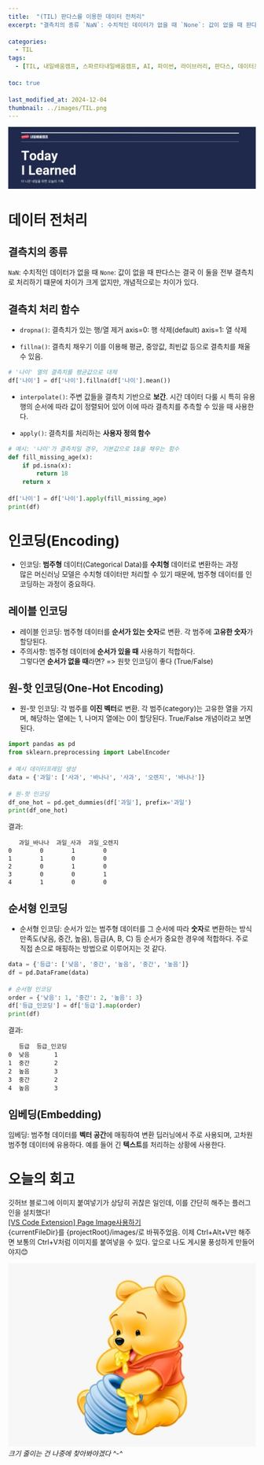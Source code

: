 ```yaml
---
title:  "(TIL) 판다스를 이용한 데이터 전처리"
excerpt: "결측치의 종류 `NaN`: 수치적인 데이터가 없을 때 `None`: 값이 없을 때 판다스는 결국 이 둘을 전부 결측치로 처리하기 떄문에 차이가 크게 없지만, 개념적으로는 차이가 있다."

categories:
  - TIL
tags:
  - [TIL, 내일배움캠프, 스파르타내일배움캠프, AI, 파이썬, 라이브러리, 판다스, 데이터프레임, 정렬, 병합]

toc: true

last_modified_at: 2024-12-04
thumbnail: ../images/TIL.png
---
```

![](/images/../images/TIL.png)

# 데이터 전처리

## 결측치의 종류
`NaN`: 수치적인 데이터가 없을 때
`None`: 값이 없을 때
판다스는 결국 이 둘을 전부 결측치로 처리하기 떄문에 차이가 크게 없지만, 개념적으로는 차이가 있다.

## 결측치 처리 함수
- `dropna()`: 결측치가 있는 행/열 제거
axis=0: 행 삭제(default)
axis=1: 열 삭제

- `fillna()`: 결측치 채우기
이를 이용해 평균, 중앙값, 최빈값 등으로 결측치를 채울 수 있음.
```py
# '나이' 열의 결측치를 평균값으로 대체
df['나이'] = df['나이'].fillna(df['나이'].mean())
```

- `interpolate()`: 주변 값들을 결측치 기반으로 **보간**. 시간 데이터 다룰 시 특히 유용   
행의 순서에 따라 값이 정렬되어 있어 이에 따라 결측치를 추측할 수 있을 때 사용한다. 

- `apply()`: 결측치를 처리하는 **사용자 정의 함수**

```py
# 예시: '나이'가 결측치일 경우, 기본값으로 18을 채우는 함수
def fill_missing_age(x):
    if pd.isna(x):
        return 18
    return x

df['나이'] = df['나이'].apply(fill_missing_age)
print(df)
```

# 인코딩(Encoding)
- 인코딩: **범주형** 데이터(Categorical Data)를 **수치형** 데이터로 변환하는 과정   
많은 머신러닝 모델은 수치형 데이터만 처리할 수 있기 때문에, 범주형 데이터를 인코딩하는 과정이 중요하다.

## 레이블 인코딩
- 레이블 인코딩: 범주형 데이터를 **순서가 있는 숫자**로 변환. 각 범주에 **고유한 숫자**가 할당된다.
- 주의사항: 범주형 데이터에 **순서가 있을 때** 사용하기 적합하다.  
그렇다면 **순서가 없을 때**라면? => 원핫 인코딩이 좋다 (True/False)

## 원-핫 인코딩(One-Hot Encoding)
- 원-핫 인코딩: 각 범주를 **이진 벡터**로 변환. 
각 범주(category)는 고유한 열을 가지며, 해당하는 열에는 1, 나머지 열에는 0이 할당된다. True/False 개념이라고 보면 된다.

```py
import pandas as pd
from sklearn.preprocessing import LabelEncoder

# 예시 데이터프레임 생성
data = {'과일': ['사과', '바나나', '사과', '오렌지', '바나나']}

# 원-핫 인코딩
df_one_hot = pd.get_dummies(df['과일'], prefix='과일')
print(df_one_hot)
```

결과:
```
   과일_바나나  과일_사과  과일_오렌지
0        0        1        0
1        1        0        0
2        0        1        0
3        0        0        1
4        1        0        0
```

## 순서형 인코딩
- 순서형 인코딩: 순서가 있는 범주형 데이터를 그 순서에 따라 **숫자**로 변환하는 방식   
만족도(낮음, 중간, 높음), 등급(A, B, C) 등 순서가 중요한 경우에 적합하다. 주로 직접 손으로 매핑하는 방법으로 이루어지는 것 같다.

```py
data = {'등급': ['낮음', '중간', '높음', '중간', '높음']}
df = pd.DataFrame(data)

# 순서형 인코딩
order = {'낮음': 1, '중간': 2, '높음': 3}
df['등급_인코딩'] = df['등급'].map(order)
print(df)
```

결과:
```
   등급  등급_인코딩
0  낮음       1
1  중간       2
2  높음       3
3  중간       2
4  높음       3
```

## 임베딩(Embedding)
임베딩: 범주형 데이터를 **벡터 공간**에 매핑하여 변환
딥러닝에서 주로 사용되며, 고차원 범주형 데이터에 유용하다. 예를 들어 긴 **텍스트**를 처리하는 상황에 사용한다.

# 오늘의 회고
깃허브 블로그에 이미지 붙여넣기가 상당히 귀찮은 일인데, 이를 간단히 해주는 플러그인을 설치했다!   
[[VS Code Extension] Page Image사용하기](https://x2info.github.io/tools/VSCode-PageImage/)   
{currentFileDir}를 {projectRoot}/images/로 바꿔주었음. 이제 Ctrl+Alt+V만 해주면 보통의 Ctrl+V처럼 이미지를 붙여넣을 수 있다. 앞으로 나도 게시물 풍성하게 만들어야지😊

![](/images/../images/2024-12-05-12-11-33.png)   
*크기 줄이는 건 나중에 찾아봐야겠다 ^-^*
